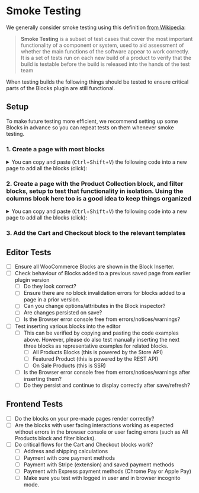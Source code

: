 # Smoke Testing

We generally consider smoke testing using this definition [from Wikipedia](<https://href.li/?https://en.wikipedia.org/wiki/Smoke_testing_(software)>):

> **Smoke Testing** is a subset of test cases that cover the most important functionality of a component or system, used to aid assessment of whether the main functions of the software appear to work correctly. It is a set of tests run on each new build of a product to verify that the build is testable before the build is released into the hands of the test team

When testing builds the following things should be tested to ensure critical parts of the Blocks plugin are still functional.

## Setup

To make future testing more efficient, we recommend setting up some Blocks in advance so you can repeat tests on them whenever smoke testing.

### 1. Create a page with most blocks

<details><!-- markdownlint-disable-line no-inline-html -->
<summary>You can copy and paste (<kbd>Ctrl</kbd>+<kbd>Shift</kbd>+<kbd>V</kbd>) the following code into a new page to add all the blocks (click):</summary><!-- markdownlint-disable-line no-inline-html -->

Note: some blocks might fail to render because they are based on products having a specific id or depend on the site URL. You will need to remove and re-insert them.

```html
<!-- wp:woocommerce/featured-product {"editMode":false,"productId":15} -->
<!-- wp:button {"align":"center"} -->
<div class="wp-block-button aligncenter">
	<a
		class="wp-block-button__link"
		href=""
		>Shop now</a
	>
</div>
<!-- /wp:button -->
<!-- /wp:woocommerce/featured-product -->

<!-- wp:woocommerce/featured-category {"editMode":false,"categoryId":16} -->
<!-- wp:button {"align":"center"} -->
<div class="wp-block-button aligncenter">
	<a
		class="wp-block-button__link"
		href=""
		>Shop now</a
	>
</div>
<!-- /wp:button -->
<!-- /wp:woocommerce/featured-category -->

<!-- wp:woocommerce/handpicked-products {"editMode":false,"products":[15,32,16]} /-->

<!-- wp:woocommerce/product-best-sellers /-->

<!-- wp:woocommerce/product-top-rated /-->

<!-- wp:woocommerce/product-new /-->

<!-- wp:woocommerce/product-on-sale /-->

<!-- wp:woocommerce/product-category {"categories":[16]} /-->

<!-- wp:woocommerce/product-tag /-->

<!-- wp:woocommerce/products-by-attribute {"attributes":[{"id":22,"attr_slug":"pa_color"}],"editMode":false} /-->

<!-- wp:woocommerce/product-categories /-->

<!-- wp:woocommerce/product-categories {"isDropdown":true} /-->

<!-- wp:woocommerce/reviews-by-product {"editMode":false,"productId":15} -->
<div
	class="wp-block-woocommerce-reviews-by-product wc-block-reviews-by-product has-image has-name has-date has-rating has-content"
	data-image-type="reviewer"
	data-orderby="most-recent"
	data-reviews-on-page-load="10"
	data-reviews-on-load-more="10"
	data-show-load-more="true"
	data-show-orderby="true"
	data-product-id="15"
></div>
<!-- /wp:woocommerce/reviews-by-product -->

<!-- wp:woocommerce/reviews-by-category {"editMode":false,"categoryIds":[16]} -->
<div
	class="wp-block-woocommerce-reviews-by-category wc-block-reviews-by-category has-image has-name has-date has-rating has-content has-product-name"
	data-image-type="reviewer"
	data-orderby="most-recent"
	data-reviews-on-page-load="10"
	data-reviews-on-load-more="10"
	data-show-load-more="true"
	data-show-orderby="true"
	data-category-ids="16"
></div>
<!-- /wp:woocommerce/reviews-by-category -->

<!-- wp:woocommerce/all-reviews -->
<div
	class="wp-block-woocommerce-all-reviews wc-block-all-reviews has-image has-name has-date has-rating has-content has-product-name"
	data-image-type="reviewer"
	data-orderby="most-recent"
	data-reviews-on-page-load="10"
	data-reviews-on-load-more="10"
	data-show-load-more="true"
	data-show-orderby="true"
></div>
<!-- /wp:woocommerce/all-reviews -->

<!-- wp:search {"label":"Search","placeholder":"Search products…","buttonText":"Search","query":{"post_type":"product"}} /-->

<!-- wp:woocommerce/mini-cart /-->

<!-- wp:woocommerce/customer-account {"iconClass":"wc-block-customer-account__account-icon"} /-->

<!-- wp:woocommerce/all-products {"columns":3,"rows":3,"alignButtons":false,"contentVisibility":{"orderBy":true},"orderby":"date","layoutConfig":[["woocommerce/product-image",{"imageSizing":"cropped"}],["woocommerce/product-title"],["woocommerce/product-price"],["woocommerce/product-rating"],["woocommerce/product-button"]]} -->
<div class="wp-block-woocommerce-all-products wc-block-all-products" data-attributes="{&quot;alignButtons&quot;:false,&quot;columns&quot;:3,&quot;contentVisibility&quot;:{&quot;orderBy&quot;:true},&quot;isPreview&quot;:false,&quot;layoutConfig&quot;:[[&quot;woocommerce/product-image&quot;,{&quot;imageSizing&quot;:&quot;cropped&quot;}],[&quot;woocommerce/product-title&quot;],[&quot;woocommerce/product-price&quot;],[&quot;woocommerce/product-rating&quot;],[&quot;woocommerce/product-button&quot;]],&quot;orderby&quot;:&quot;date&quot;,&quot;rows&quot;:3}"></div>
<!-- /wp:woocommerce/all-products -->
```

</details>

### 2. Create a page with the Product Collection block, and filter blocks, setup to test that functionality in isolation. Using the columns block here too is a good idea to keep things organized

<details><!-- markdownlint-disable-line no-inline-html -->
<summary>You can copy and paste (<kbd>Ctrl</kbd>+<kbd>Shift</kbd>+<kbd>V</kbd>) the following code into a new page to add all the blocks (click):</summary><!-- markdownlint-disable-line no-inline-html -->

```html
<!-- wp:columns {"align":"wide"} -->
<div class="wp-block-columns alignwide"><!-- wp:column {"width":"33.33%"} -->
<div class="wp-block-column" style="flex-basis:33.33%"><!-- wp:woocommerce/filter-wrapper {"filterType":"price-filter","heading":"Filter by price"} -->
<div class="wp-block-woocommerce-filter-wrapper"><!-- wp:heading {"level":3} -->
<h3 class="wp-block-heading">Filter by price</h3>
<!-- /wp:heading -->

<!-- wp:woocommerce/price-filter {"heading":"","lock":{"remove":true}} -->
<div class="wp-block-woocommerce-price-filter is-loading"><span aria-hidden="true" class="wc-block-product-categories__placeholder"></span></div>
<!-- /wp:woocommerce/price-filter --></div>
<!-- /wp:woocommerce/filter-wrapper -->

<!-- wp:woocommerce/filter-wrapper {"filterType":"attribute-filter","heading":"Filter by attribute"} -->
<div class="wp-block-woocommerce-filter-wrapper"><!-- wp:heading {"level":3} -->
<h3 class="wp-block-heading">Filter by attribute</h3>
<!-- /wp:heading -->

<!-- wp:woocommerce/attribute-filter {"attributeId":1,"showCounts":true,"queryType":"and","displayStyle":"dropdown","heading":"","lock":{"remove":true}} -->
<div class="wp-block-woocommerce-attribute-filter is-loading"></div>
<!-- /wp:woocommerce/attribute-filter --></div>
<!-- /wp:woocommerce/filter-wrapper -->

<!-- wp:woocommerce/filter-wrapper {"filterType":"stock-filter","heading":"Filter by stock status"} -->
<div class="wp-block-woocommerce-filter-wrapper"><!-- wp:heading {"level":3} -->
<h3 class="wp-block-heading">Filter by stock status</h3>
<!-- /wp:heading -->

<!-- wp:woocommerce/stock-filter {"showCounts":true,"heading":"","lock":{"remove":true}} -->
<div class="wp-block-woocommerce-stock-filter is-loading"></div>
<!-- /wp:woocommerce/stock-filter --></div>
<!-- /wp:woocommerce/filter-wrapper -->

<!-- wp:woocommerce/filter-wrapper {"filterType":"rating-filter","heading":"Filter by rating"} -->
<div class="wp-block-woocommerce-filter-wrapper"><!-- wp:heading {"level":3} -->
<h3 class="wp-block-heading">Filter by rating</h3>
<!-- /wp:heading -->

<!-- wp:woocommerce/rating-filter {"showCounts":true,"displayStyle":"dropdown","lock":{"remove":true}} -->
<div class="wp-block-woocommerce-rating-filter is-loading"></div>
<!-- /wp:woocommerce/rating-filter --></div>
<!-- /wp:woocommerce/filter-wrapper -->

<!-- wp:woocommerce/filter-wrapper {"filterType":"active-filters","heading":"Active filters"} -->
<div class="wp-block-woocommerce-filter-wrapper"><!-- wp:heading {"level":3} -->
<h3 class="wp-block-heading">Active filters</h3>
<!-- /wp:heading -->

<!-- wp:woocommerce/active-filters {"heading":"","lock":{"remove":true}} -->
<div class="wp-block-woocommerce-active-filters is-loading"><span aria-hidden="true" class="wc-block-active-filters__placeholder"></span></div>
<!-- /wp:woocommerce/active-filters --></div>
<!-- /wp:woocommerce/filter-wrapper --></div>
<!-- /wp:column -->

<!-- wp:column {"width":"66.66%"} -->
<div class="wp-block-column" style="flex-basis:66.66%"><!-- wp:woocommerce/product-collection {"query":{"perPage":9,"pages":0,"offset":0,"postType":"product","order":"asc","orderBy":"title"","search":"","exclude":[],"inherit":false,"taxQuery":{},"isProductCollectionBlock":true,"woocommerceOnSale":false,"woocommerceStockStatus":["instock","outofstock","onbackorder"],"woocommerceAttributes":[],"woocommerceHandPickedProducts":[]},"tagName":"div","displayLayout":{"type":"flex","columns":3}} -->
<div class="wp-block-woocommerce-product-collection"><!-- wp:woocommerce/product-template -->
<!-- wp:woocommerce/product-image {"showSaleBadge":false,"imageSizing":"thumbnail","isDescendentOfQueryLoop":true} -->
	<!-- wp:woocommerce/product-sale-badge {"isDescendentOfQueryLoop":true,"align":"right"} /-->
<!-- /wp:woocommerce/product-image -->
 
<!-- wp:post-title {"textAlign":"center","level":3,"isLink":true,"style":{"spacing":{"margin":{"bottom":"0.75rem","top":"0"}}},"fontSize":"medium","__woocommerceNamespace":"woocommerce/product-collection/product-title"} /-->

<!-- wp:woocommerce/product-price {"isDescendentOfQueryLoop":true,"textAlign":"center","fontSize":"small"} /-->

<!-- wp:woocommerce/product-button {"textAlign":"center","isDescendentOfQueryLoop":true,"fontSize":"small"} /-->
<!-- /wp:woocommerce/product-template -->

<!-- wp:query-pagination {"layout":{"type":"flex","justifyContent":"center"}} -->
<!-- wp:query-pagination-previous /-->

<!-- wp:query-pagination-numbers /-->

<!-- wp:query-pagination-next /-->
<!-- /wp:query-pagination -->

<!-- wp:query-no-results -->
<!-- wp:paragraph {"placeholder":"Add text or blocks that will display when a query returns no results."} -->
<p></p>
<!-- /wp:paragraph -->
<!-- /wp:query-no-results --></div>
<!-- /wp:woocommerce/product-collection --></div>
<!-- /wp:column --></div>
<!-- /wp:columns -->
```

</details>

### 3. Add the Cart and Checkout block to the relevant templates

## Editor Tests

-   [ ] Ensure all WooCommerce Blocks are shown in the Block Inserter.
-   [ ] Check behaviour of Blocks added to a previous saved page from earlier plugin version
    -   [ ] Do they look correct?
    -   [ ] Ensure there are no block invalidation errors for blocks added to a page in a prior version.
    -   [ ] Can you change options/attributes in the Block inspector?
    -   [ ] Are changes persisted on save?
    -   [ ] Is the Browser error console free from errors/notices/warnings?
-   [ ] Test inserting various blocks into the editor
    -   [ ] This can be verified by copying and pasting the code examples above. However, please do also test manually inserting the next three blocks as representative examples for related blocks.
        -   [ ] All Products Blocks (this is powered by the Store API)
        -   [ ] Featured Product (this is powered by the REST API)
        -   [ ] On Sale Products (this is SSR)
    -   [ ] Is the Browser error console free from errors/notices/warnings after inserting them?
    -   [ ] Do they persist and continue to display correctly after save/refresh?

## Frontend Tests

-   [ ] Do the blocks on your pre-made pages render correctly?
-   [ ] Are the blocks with user facing interactions working as expected without errors in the browser console or user facing errors (such as All Products block and filter blocks).
-   [ ] Do critical flows for the Cart and Checkout blocks work?
    -   [ ] Address and shipping calculations
    -   [ ] Payment with core payment methods
    -   [ ] Payment with Stripe (extension) and saved payment methods
    -   [ ] Payment with Express payment methods (Chrome Pay or Apple Pay)
    -   [ ] Make sure you test with logged in user and in browser incognito mode.
